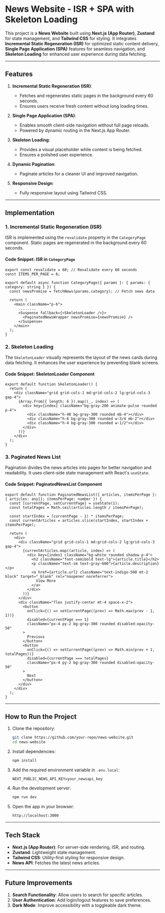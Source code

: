 # News Website - ISR + SPA with Skeleton Loading

This project is a **News Website** built using **Next.js (App Router)**, **Zustand** for state management, and **Tailwind CSS** for styling. It integrates **Incremental Static Regeneration (ISR)** for optimized static content delivery, **Single Page Application (SPA)** features for seamless navigation, and **Skeleton Loading** for enhanced user experience during data fetching.

---

## Features

1. **Incremental Static Regeneration (ISR)**:
   - Fetches and regenerates static pages in the background every 60 seconds.
   - Ensures users receive fresh content without long loading times.

2. **Single Page Application (SPA)**:
   - Enables smooth client-side navigation without full page reloads.
   - Powered by dynamic routing in the Next.js App Router.

3. **Skeleton Loading**:
   - Provides a visual placeholder while content is being fetched.
   - Ensures a polished user experience.

4. **Dynamic Pagination**:
   - Paginate articles for a cleaner UI and improved navigation.

5. **Responsive Design**:
   - Fully responsive layout using Tailwind CSS.

---

## Implementation

### 1. Incremental Static Regeneration (ISR)

ISR is implemented using the `revalidate` property in the `CategoryPage` component. Static pages are regenerated in the background every 60 seconds.

#### Code Snippet: ISR in `CategoryPage`

```tsx
export const revalidate = 60; // Revalidate every 60 seconds
const ITEMS_PER_PAGE = 6;

export default async function CategoryPage({ params }: { params: { category: string } }) {
  const newsPromise = fetchNews(params.category); // Fetch news data

  return (
    <main className="p-6">
      ........
      <Suspense fallback={<SkeletonLoader />}>
        <PaginatedNewsWrapper newsPromise={newsPromise} />
      </Suspense>
    </main>
  );
}
```

### 2. Skeleton Loading

The `SkeletonLoader` visually represents the layout of the news cards during data fetching. It enhances the user experience by preventing blank screens.

#### Code Snippet: SkeletonLoader Component

```tsx
export default function SkeletonLoader() {
  return (
    <div className="grid grid-cols-1 md:grid-cols-2 lg:grid-cols-3 gap-4">
      {Array.from({ length: 6 }).map((_, index) => (
        <div key={index} className="bg-gray-200 animate-pulse rounded p-4">
          <div className="h-48 bg-gray-300 rounded mb-4"></div>
          <div className="h-6 bg-gray-300 rounded w-3/4 mb-2"></div>
          <div className="h-4 bg-gray-300 rounded w-1/2"></div>
        </div>
      ))}
    </div>
  );
}
```

### 3. Paginated News List

Pagination divides the news articles into pages for better navigation and readability. It uses client-side state management with React's `useState`.

#### Code Snippet: PaginatedNewsList Component

```tsx
export default function PaginatedNewsList({ articles, itemsPerPage }: { articles: any[]; itemsPerPage: number }) {
  const [currentPage, setCurrentPage] = useState(1);
  const totalPages = Math.ceil(articles.length / itemsPerPage);

  const startIndex = (currentPage - 1) * itemsPerPage;
  const currentArticles = articles.slice(startIndex, startIndex + itemsPerPage);

  return (
    <div>
      <div className="grid grid-cols-1 md:grid-cols-2 lg:grid-cols-3 gap-4">
        {currentArticles.map((article, index) => (
          <div key={index} className="bg-white rounded shadow p-4">
            <h2 className="font-semibold text-lg">{article.title}</h2>
            <p className="text-sm text-gray-600">{article.description}</p>
            <a href={article.url} className="text-indigo-500 mt-2 block" target="_blank" rel="noopener noreferrer">
              View More
            </a>
          </div>
        ))}
      </div>
      <div className="flex justify-center mt-4 space-x-2">
        <button
          onClick={() => setCurrentPage((prev) => Math.max(prev - 1, 1))}
          disabled={currentPage === 1}
          className="px-4 py-2 bg-gray-300 rounded disabled:opacity-50"
        >
          Previous
        </button>
        <button
          onClick={() => setCurrentPage((prev) => Math.min(prev + 1, totalPages))}
          disabled={currentPage === totalPages}
          className="px-4 py-2 bg-gray-300 rounded disabled:opacity-50"
        >
          Next
        </button>
      </div>
    </div>
  );
}
```

---

## How to Run the Project

1. Clone the repository:
   ```bash
   git clone https://github.com/your-repo/news-website.git
   cd news-website
   ```

2. Install dependencies:
   ```bash
   npm install
   ```

3. Add the required environment variable in `.env.local`:
   ```
   NEXT_PUBLIC_NEWS_API_KEY=your_newsapi_key
   ```

4. Run the development server:
   ```bash
   npm run dev
   ```

5. Open the app in your browser:
   ```
   http://localhost:3000
   ```

---

## Tech Stack

- **Next.js (App Router)**: For server-side rendering, ISR, and routing.
- **Zustand**: Lightweight state management.
- **Tailwind CSS**: Utility-first styling for responsive design.
- **News API**: Fetches the latest news articles.

---

## Future Improvements

1. **Search Functionality**: Allow users to search for specific articles.
2. **User Authentication**: Add login/logout features to save preferences.
3. **Dark Mode**: Improve accessibility with a toggleable dark theme.


